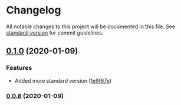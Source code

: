 # Changelog

All notable changes to this project will be documented in this file. See [standard-version](https://github.com/conventional-changelog/standard-version) for commit guidelines.

## [0.1.0](https://github.com/Amsterdam/Vergunningschecker/compare/v0.0.8...v0.1.0) (2020-01-09)


### Features

* Added more standard version ([1e9f67e](https://github.com/Amsterdam/Vergunningschecker/commit/1e9f67eb1fc89f8082dd2428c92077df24fd3886))

### [0.0.8](https://github.com/Amsterdam/Vergunningschecker/compare/v0.0.5...v0.0.8) (2020-01-09)
